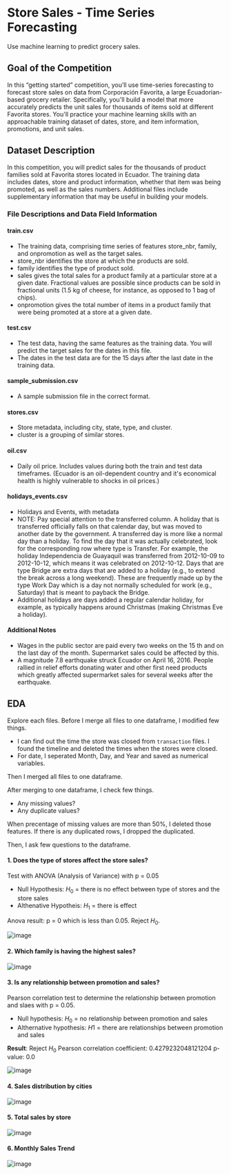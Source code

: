 # Store Sales - Time Series Forecasting

Use machine learning to predict grocery sales.

## Goal of the Competition

In this “getting started” competition, you’ll use time-series forecasting to forecast store sales on data from Corporación Favorita, a large Ecuadorian-based grocery retailer. 
Specifically, you'll build a model that more accurately predicts the unit sales for thousands of items sold at different Favorita stores. 
You'll practice your machine learning skills with an approachable training dataset of dates, store, and item information, promotions, and unit sales.

## Dataset Description

In this competition, you will predict sales for the thousands of product families sold at Favorita stores located in Ecuador. The training data includes dates, store and product information, whether that item was being promoted, as well as the sales numbers. Additional files include supplementary information that may be useful in building your models.

### File Descriptions and Data Field Information

#### train.csv

- The training data, comprising time series of features store_nbr, family, and onpromotion as well as the target sales.
- store_nbr identifies the store at which the products are sold.
- family identifies the type of product sold.
- sales gives the total sales for a product family at a particular store at a given date. Fractional values are possible since products can be sold in fractional units (1.5 kg of cheese, for instance, as opposed to 1 bag of chips).
- onpromotion gives the total number of items in a product family that were being promoted at a store at a given date.

#### test.csv

- The test data, having the same features as the training data. You will predict the target sales for the dates in this file.
- The dates in the test data are for the 15 days after the last date in the training data.

#### sample_submission.csv

- A sample submission file in the correct format.

#### stores.csv

- Store metadata, including city, state, type, and cluster.
- cluster is a grouping of similar stores.

#### oil.csv

- Daily oil price. Includes values during both the train and test data timeframes. (Ecuador is an oil-dependent country and it's economical health is highly vulnerable to shocks in oil prices.)

#### holidays_events.csv

- Holidays and Events, with metadata
- NOTE: Pay special attention to the transferred column. A holiday that is transferred officially falls on that calendar day, but was moved to another date by the government. A transferred day is more like a normal day than a holiday. To find the day that it was actually celebrated, look for the corresponding row where type is Transfer. For example, the holiday Independencia de Guayaquil was transferred from 2012-10-09 to 2012-10-12, which means it was celebrated on 2012-10-12. Days that are type Bridge are extra days that are added to a holiday (e.g., to extend the break across a long weekend). These are frequently made up by the type Work Day which is a day not normally scheduled for work (e.g., Saturday) that is meant to payback the Bridge.
- Additional holidays are days added a regular calendar holiday, for example, as typically happens around Christmas (making Christmas Eve a holiday).

#### Additional Notes

- Wages in the public sector are paid every two weeks on the 15 th and on the last day of the month. Supermarket sales could be affected by this.
- A magnitude 7.8 earthquake struck Ecuador on April 16, 2016. People rallied in relief efforts donating water and other first need products which greatly affected supermarket sales for several weeks after the earthquake.

## EDA 

Explore each files. Before I merge all files to one dataframe, I modified few things.

- I can find out the time the store was closed from `transaction` files. I found the timeline and deleted the times when the stores were closed.
- For date, I seperated Month, Day, and Year and saved as numerical variables.

Then I merged all files to one dataframe.

After merging to one dataframe, I check few things.

- Any missing values?
- Any duplicate values?

When precentage of missing values are more than 50%, I deleted those features. If there is any duplicated rows, I dropped the duplicated.

Then, I ask few questions to the dataframe. 

#### 1. Does the type of stores affect the store sales?

Test with ANOVA (Analysis of Variance) with p = 0.05 

- Null Hypothesis: $H_0$ = there is no effect between type of stores and the store sales  
- Althenative Hypotheis: $H_1$ = there is effect  

Anova result: p = 0 which is less than 0.05. Reject $H_0$. 

![image](https://github.com/kh4vv/Data-Science-Project/assets/47800500/df37e18a-c69d-404b-9586-ab6d0fdc0447)

#### 2. Which family is having the highest sales?

![image](https://github.com/kh4vv/Data-Science-Project/assets/47800500/874e37cb-c64b-4618-b80c-4c195e4d63ab)

#### 3. Is any relationship between promotion and sales?

Pearson correlation test to determine the relationship between promotion and slaes with p = 0.05. 

- Null hypothesis: $H_0$ = no relationship between promotion and sales
- Althernative hypothesis: $H1$  = there are relationships between promotion and sales

**Result**: Reject $H_0$
Pearson correlation coefficient: 0.4279232048121204 
p-value: 0.0 

![image](https://github.com/kh4vv/Data-Science-Project/assets/47800500/bf78065d-140a-48d9-b087-68b791d5cd86)

#### 4. Sales distribution by cities

![image](https://github.com/kh4vv/Data-Science-Project/assets/47800500/2d1a4151-9724-4696-8570-a1c54ec45905)

#### 5. Total sales by store

![image](https://github.com/kh4vv/Data-Science-Project/assets/47800500/26f9e6b9-8bc0-481c-83fb-4589494cfc25)

#### 6. Monthly Sales Trend

![image](https://github.com/kh4vv/Data-Science-Project/assets/47800500/f22470ef-2db9-4ec4-b298-edd000d7ba6d)





